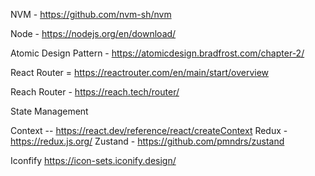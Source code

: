 NVM - https://github.com/nvm-sh/nvm

Node - https://nodejs.org/en/download/


Atomic Design Pattern - https://atomicdesign.bradfrost.com/chapter-2/

React Router = https://reactrouter.com/en/main/start/overview

Reach Router - https://reach.tech/router/


State Management

Context -- https://react.dev/reference/react/createContext
Redux - https://redux.js.org/
Zustand - https://github.com/pmndrs/zustand



Iconfify
https://icon-sets.iconify.design/
